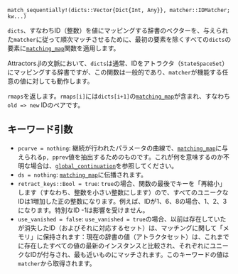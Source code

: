 ```
match_sequentially!(dicts::Vector{Dict{Int, Any}}, matcher::IDMatcher; kw...)
```

`dicts`、すなわちID（整数）を値にマッピングする辞書のベクターを、与えられた`matcher`に従って順次マッチさせるために、最初の要素を除くすべての`dicts`の要素に[`matching_map`](@ref)関数を適用します。

Attractors.jlの文脈において、`dicts`は通常、IDをアトラクタ（`StateSpaceSet`）にマッピングする辞書ですが、この関数は一般的であり、`matcher`が機能する任意の値に対しても動作します。

`rmaps`を返します。`rmaps[i]`には`dicts[i+1]`の[`matching_map`](@ref)が含まれ、すなわち`old => new` IDのペアです。

## キーワード引数

  * `pcurve = nothing`: 継続が行われたパラメータの曲線で、[`matching_map`](@ref)に与えられる`p, pprev`値を抽出するためのものです。これが何を意味するのか不明な場合は、[`global_continuation`](@ref)を参照してください。
  * `ds = nothing`: [`matching_map`](@ref)に伝播されます。
  * `retract_keys::Bool = true`: `true`の場合、関数の最後でキーを「再縮小」します（すなわち、整数を小さい整数にします）ので、すべてのユニークなIDは1増加した正の整数になります。例えば、IDが1、6、8の場合、1、2、3になります。特別なID -1は影響を受けません。
  * `use_vanished = false`: `use_vanished = true`の場合、以前は存在していたが消失したID（およびそれに対応するセット）は、マッチングに関して「メモリ」に保持されます：現在の辞書の値（アトラクタセット）は、これまでに存在したすべての値の最新のインスタンスと比較され、それぞれにユニークなIDが付与され、最も近いものにマッチされます。このキーワードの値は`matcher`から取得されます。
